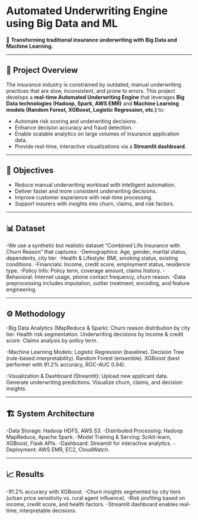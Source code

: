 # Automated Underwriting Engine using Big Data and ML  

🚀 **Transforming traditional insurance underwriting with Big Data and Machine Learning.**  

---

## 📌 Project Overview  
The insurance industry is constrained by outdated, manual underwriting practices that are slow, inconsistent, and prone to errors. This project develops a **real-time Automated Underwriting Engine** that leverages **Big Data technologies (Hadoop, Spark, AWS EMR)** and **Machine Learning models (Random Forest, XGBoost, Logistic Regression, etc.)** to:  

- Automate risk scoring and underwriting decisions.  
- Enhance decision accuracy and fraud detection.  
- Enable scalable analytics on large volumes of insurance application data.  
- Provide real-time, interactive visualizations via a **Streamlit dashboard**.  

---

## 🎯 Objectives  
- Reduce manual underwriting workload with intelligent automation.  
- Deliver faster and more consistent underwriting decisions.  
- Improve customer experience with real-time processing.  
- Support insurers with insights into churn, claims, and risk factors.  

---

## 📊 Dataset
-We use a synthetic but realistic dataset “Combined Life Insurance with Churn Reason” that captures:
-Demographics: Age, gender, marital status, dependents, city tier.
-Health & Lifestyle: BMI, smoking status, existing conditions.
-Financials: Income, credit score, employment status, residence type.
-Policy Info: Policy term, coverage amount, claims history.
-Behavioral: Internet usage, phone contact frequency, churn reason.
-Data preprocessing includes imputation, outlier treatment, encoding, and feature engineering.

---

## ⚙️ Methodology
-Big Data Analytics (MapReduce & Spark):
Churn reason distribution by city tier.
Health risk segmentation.
Underwriting decisions by income & credit score.
Claims analysis by policy term.

-Machine Learning Models:
Logistic Regression (baseline).
Decision Tree (rule-based interpretability).
Random Forest (ensemble).
XGBoost (best performer with 91.2% accuracy, ROC-AUC 0.94).

-Visualization & Dashboard (Streamlit):
Upload new applicant data.
Generate underwriting predictions.
Visualize churn, claims, and decision insights.

---

## 🏗️ System Architecture
-Data Storage: Hadoop HDFS, AWS S3.
-Distributed Processing: Hadoop MapReduce, Apache Spark.
-Model Training & Serving: Scikit-learn, XGBoost, Flask APIs.
-Dashboard: Streamlit for interactive analytics.
-Deployment: AWS EMR, EC2, CloudWatch.

---

## 📈 Results
-91.2% accuracy with XGBoost.
-Churn insights segmented by city tiers (urban price sensitivity vs. rural agent influence).
-Risk profiling based on income, credit score, and health factors.
-Streamlit dashboard enables real-time, interpretable decisions.
